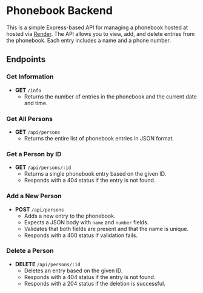# Phonebook Backend

This is a simple Express-based API for managing a phonebook hosted at hosted via [Render](https://fullstackopen-3wd9.onrender.com). The API allows you to view, add, and delete entries from the phonebook. Each entry includes a name and a phone number.

## Endpoints

### Get Information

- **GET** `/info`
  - Returns the number of entries in the phonebook and the current date and time.

### Get All Persons

- **GET** `/api/persons`
  - Returns the entire list of phonebook entries in JSON format.

### Get a Person by ID

- **GET** `/api/persons/:id`
  - Returns a single phonebook entry based on the given ID.
  - Responds with a 404 status if the entry is not found.

### Add a New Person

- **POST** `/api/persons`
  - Adds a new entry to the phonebook.
  - Expects a JSON body with `name` and `number` fields.
  - Validates that both fields are present and that the name is unique.
  - Responds with a 400 status if validation fails.

### Delete a Person

- **DELETE** `/api/persons/:id`
  - Deletes an entry based on the given ID.
  - Responds with a 404 status if the entry is not found.
  - Responds with a 204 status if the deletion is successful.

